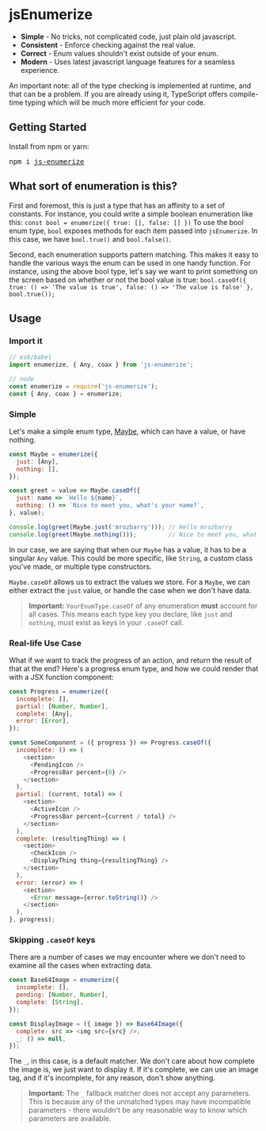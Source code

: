 # jsEnumerize

 - **Simple** - No tricks, not complicated code, just plain old javascript.
 - **Consistent** - Enforce checking against the real value.
 - **Correct** - Enum values shouldn't exist outside of your enum.
 - **Modern** - Uses latest javascript language features for a seamless experience.

An important note: all of the type checking is implemented at runtime, and that can be a problem.
If you are already using it, TypeScript offers compile-time typing which will be much more efficient for your code.

## Getting Started

Install from npm or yarn:

<pre>
npm i <a href="https://github.com/mrozbarry/js-enumerizer">js-enumerize</a>
</pre>

## What sort of enumeration is this?

First and foremost, this is just a type that has an affinity to a set of constants.
For instance, you could write a simple boolean enumeration like this: `const bool = enumerize({ true: [], false: [] })`
To use the bool enum type, `bool` exposes methods for each item passed into `jsEnumerize`.
In this case, we have `bool.true()` and `bool.false()`.

Second, each enumeration supports pattern matching. This makes it easy to handle the various ways the enum can be used in one handy function.
For instance, using the above bool type, let's say we want to print something on the screen based on whether or not the bool value is true:
`bool.caseOf({ true: () => 'The value is true', false: () => 'The value is false' }, bool.true());`

## Usage

### Import it

```js
// es6/babel
import enumerize, { Any, coax } from 'js-enumerize';

// node
const enumerize = require('js-enumerize');
const { Any, coax } = enumerize;
```

### Simple

Let's make a simple enum type, [Maybe](https://en.wikipedia.org/wiki/Option_type#Haskell), which can have a value, or have nothing.

```js
const Maybe = enumerize({
  just: [Any],
  nothing: [],
});

const greet = value => Maybe.caseOf({
  just: name => `Hello ${name}`,
  nothing: () => `Nice to meet you, what's your name?`,
}, value);

console.log(greet(Maybe.just('mrozbarry'))); // Hello mrozbarry
console.log(greet(Maybe.nothing()));         // Nice to meet you, what's your name
```

In our case, we are saying that when our `Maybe` has a value, it has to be a singular `Any` value.
This could be more specific, like `String`, a custom class you've made, or multiple type constructors.

`Maybe.caseOf` allows us to extract the values we store.
For a `Maybe`, we can either extract the `just` value, or handle the case when we don't have data.

> **Important:**
> `YourEnumType.caseOf` of any enumeration **must** account for all cases.
This means each type key you declare, like `just` and `nothing`, must exist as keys in your `.caseOf` call.

### Real-life Use Case

What if we want to track the progress of an action, and return the result of that at the end?
Here's a progress enum type, and how we could render that with a JSX function component:

```js
const Progress = enumerize({
  incomplete: [],
  partial: [Number, Number],
  complete: [Any],
  error: [Error],
});

const SomeComponent = ({ progress }) => Progress.caseOf({
  incomplete: () => (
    <section>
      <PendingIcon />
      <ProgressBar percent={0} />
    </section>
  ),
  partial: (current, total) => (
    <section>
      <ActiveIcon />
      <ProgressBar percent={current / total} />
    </section>
  ),
  complete: (resultingThing) => (
    <section>
      <CheckIcon />
      <DisplayThing thing={resultingThing} />
    </section>
  ),
  error: (error) => (
    <section>
      <Error message={error.toString()} />
    </section>
  ),
}, progress);
```

### Skipping `.caseOf` keys

There are a number of cases we may encounter where we don't need to examine all the cases when extracting data.

```js
const Base64Image = enumerize({
  incomplete: [],
  pending: [Number, Number],
  complete: [String],
});

const DisplayImage = ({ image }) => Base64Image({
  complete: src => <img src={src} />,
  _: () => null,
});
```

The `_`, in this case, is a default matcher.
We don't care about how complete the image is, we just want to display it.
If it's complete, we can use an image tag, and if it's incomplete, for any reason, don't show anything.

> **Important:**
> The `_` fallback matcher does not accept any parameters.
This is because any of the unmatched types may have incompatible parameters - there wouldn't be any reasonable way to know which parameters are available.
